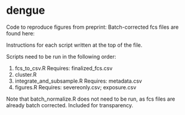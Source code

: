 # dengue
Code to reproduce figures from preprint:
Batch-corrected fcs files are found here:

Instructions for each script written at the top of the file.

Scripts need to be run in the following order:
1. fcs_to_csv.R
  Requires: finalized_fcs.csv
2. cluster.R
3. integrate_and_subsample.R
  Requires: metadata.csv
4. figures.R
  Requires: severeonly.csv; exposure.csv

Note that batch_normalize.R does not need to be run, as fcs files are already batch corrected.
Included for transparency.
